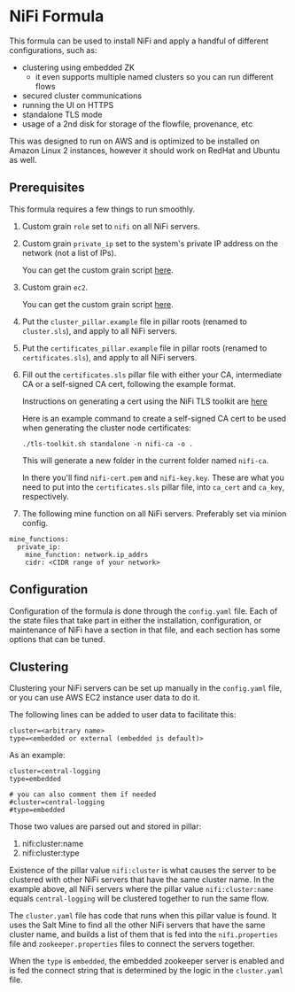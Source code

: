 # NiFi Formula

This formula can be used to install NiFi and apply a handful of different configurations, such as:

 * clustering using embedded ZK
    * it even supports multiple named clusters so you can run different flows
 * secured cluster communications
 * running the UI on HTTPS
 * standalone TLS mode
 * usage of a 2nd disk for storage of the flowfile, provenance, etc

This was designed to run on AWS and is optimized to be installed on Amazon Linux 2 instances, however it should work on RedHat and Ubuntu as well.

## Prerequisites

This formula requires a few things to run smoothly.

1. Custom grain `role` set to `nifi` on all NiFi servers.
1. Custom grain `private_ip` set to the system's private IP address on the network (not a list of IPs).
   
   You can get the custom grain script [here](https://raw.githubusercontent.com/crux-capacitor/salt-master/master/salt/_grains/private_ip.py?token=AEJ3RR523D5NYW5Y5Z3YMJS6CT26U).
1. Custom grain `ec2`.

   You can get the custom grain script [here](https://raw.githubusercontent.com/saltstack/salt-contrib/master/grains/ec2_info.py).
1. Put the `cluster_pillar.example` file in pillar roots (renamed to `cluster.sls`), and apply to all NiFi servers.
1. Put the `certificates_pillar.example` file in pillar roots (renamed to `certificates.sls`), and apply to all NiFi servers.
1. Fill out the `certificates.sls` pillar file with either your CA, intermediate CA or a self-signed CA cert, following the example format.

   Instructions on generating a cert using the NiFi TLS toolkit are [here](https://nifi.apache.org/docs/nifi-docs/html/toolkit-guide.html#standalone)
   
   Here is an example command to create a self-signed CA cert to be used when generating the cluster node certificates:
   
   `./tls-toolkit.sh standalone -n nifi-ca -o .`
   
   This will generate a new folder in the current folder named `nifi-ca`. 
   
   In there you'll find `nifi-cert.pem` and `nifi-key.key`. These are what you need to put into the `certificates.sls` pillar file, into `ca_cert` and `ca_key`, respectively.
1. The following mine function on all NiFi servers. Preferably set via minion config.

```
mine_functions:
  private_ip:
    mine_function: network.ip_addrs
    cidr: <CIDR range of your network>
```

## Configuration

Configuration of the formula is done through the `config.yaml` file. Each of the state files that take part in either the installation, configuration, or maintenance of NiFi have a section in that file, and each section has some options that can be tuned.

## Clustering

Clustering your NiFi servers can be set up manually in the `config.yaml` file, or you can use AWS EC2 instance user data to do it. 

The following lines can be added to user data to facilitate this:
```
cluster=<arbitrary name>
type=<embedded or external (embedded is default)>
```

As an example:
```
cluster=central-logging
type=embedded

# you can also comment them if needed
#cluster=central-logging
#type=embedded
```

Those two values are parsed out and stored in pillar:
1. nifi:cluster:name
1. nifi:cluster:type

Existence of the pillar value `nifi:cluster` is what causes the server to be clustered with other NiFi servers that have the same cluster name. In the example above, all NiFi servers where the pillar value `nifi:cluster:name` equals `central-logging` will be clustered together to run the same flow.

The `cluster.yaml` file has code that runs when this pillar value is found. It uses the Salt Mine to find all the other NiFi servers that have the same cluster name, and builds a list of them that is fed into the `nifi.properties` file and `zookeeper.properties` files to connect the servers together.

When the `type` is `embedded`, the embedded zookeeper server is enabled and is fed the connect string that is determined by the logic in the `cluster.yaml` file.



